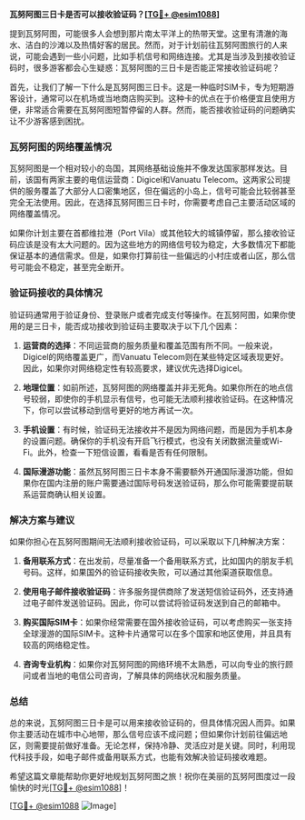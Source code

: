 **瓦努阿图三日卡是否可以接收验证码？[[TG💪+ @esim1088](https://t.me/s/esim1088)]**

提到瓦努阿图，可能很多人会想到那片南太平洋上的热带天堂。这里有清澈的海水、洁白的沙滩以及热情好客的居民。然而，对于计划前往瓦努阿图旅行的人来说，可能会遇到一些小问题，比如手机信号和网络连接。尤其是当涉及到接收验证码时，很多游客都会心生疑惑：瓦努阿图的三日卡是否能正常接收验证码呢？

首先，让我们了解一下什么是瓦努阿图三日卡。这是一种临时SIM卡，专为短期游客设计，通常可以在机场或当地商店购买到。这种卡的优点在于价格便宜且使用方便，非常适合需要在瓦努阿图短暂停留的人群。然而，能否接收验证码的问题确实让不少游客感到困扰。

### 瓦努阿图的网络覆盖情况

瓦努阿图是一个相对较小的岛国，其网络基础设施并不像发达国家那样发达。目前，该国有两家主要的电信运营商：Digicel和Vanuatu Telecom。这两家公司提供的服务覆盖了大部分人口密集地区，但在偏远的小岛上，信号可能会比较弱甚至完全无法使用。因此，在选择瓦努阿图三日卡时，你需要考虑自己主要活动区域的网络覆盖情况。

如果你计划主要在首都维拉港（Port Vila）或其他较大的城镇停留，那么接收验证码应该是没有太大问题的。因为这些地方的网络信号较为稳定，大多数情况下都能保证基本的通信需求。但是，如果你打算前往一些偏远的小村庄或者山区，那么信号可能会不稳定，甚至完全断开。

### 验证码接收的具体情况

验证码通常用于验证身份、登录账户或者完成支付等操作。在瓦努阿图，如果你使用的是三日卡，能否成功接收到验证码主要取决于以下几个因素：

1. **运营商的选择**：不同运营商的服务质量和覆盖范围有所不同。一般来说，Digicel的网络覆盖更广，而Vanuatu Telecom则在某些特定区域表现更好。因此，如果你对网络稳定性有较高要求，建议优先选择Digicel。

2. **地理位置**：如前所述，瓦努阿图的网络覆盖并非无死角。如果你所在的地点信号较弱，即使你的手机显示有信号，也可能无法顺利接收验证码。在这种情况下，你可以尝试移动到信号更好的地方再试一次。

3. **手机设置**：有时候，验证码无法接收并不是因为网络问题，而是因为手机本身的设置问题。确保你的手机没有开启飞行模式，也没有关闭数据流量或Wi-Fi。此外，检查一下短信设置，看看是否有任何限制。

4. **国际漫游功能**：虽然瓦努阿图三日卡本身不需要额外开通国际漫游功能，但如果你在国内注册的账户需要通过国际号码发送验证码，那么你可能需要提前联系运营商确认相关设置。

### 解决方案与建议

如果你担心在瓦努阿图期间无法顺利接收验证码，可以采取以下几种解决方案：

1. **备用联系方式**：在出发前，尽量准备一个备用联系方式，比如国内的朋友手机号码。这样，如果国外的验证码接收失败，可以通过其他渠道获取信息。

2. **使用电子邮件接收验证码**：许多服务提供商除了发送短信验证码外，还支持通过电子邮件发送验证码。因此，你可以尝试将验证码发送到自己的邮箱中。

3. **购买国际SIM卡**：如果你经常需要在国外接收验证码，可以考虑购买一张支持全球漫游的国际SIM卡。这种卡片通常可以在多个国家和地区使用，并且具有较高的网络稳定性。

4. **咨询专业机构**：如果你对瓦努阿图的网络环境不太熟悉，可以向专业的旅行顾问或者当地的电信公司咨询，了解具体的网络状况和服务质量。

### 总结

总的来说，瓦努阿图三日卡是可以用来接收验证码的，但具体情况因人而异。如果你主要活动在城市中心地带，那么信号应该不成问题；但如果你计划前往偏远地区，则需要提前做好准备。无论怎样，保持冷静、灵活应对是关键。同时，利用现代科技手段，如电子邮件或备用联系方式，也能有效解决验证码接收难题。

希望这篇文章能帮助你更好地规划瓦努阿图之旅！祝你在美丽的瓦努阿图度过一段愉快的时光[[TG💪+ @esim1088](https://t.me/s/esim1088)]！

[[TG💪+ @esim1088](https://t.me/s/esim1088) ![Image](https://i.postimg.cc/4NQfJmqS/Snipaste-2025-05-13-00-14-12.png)]